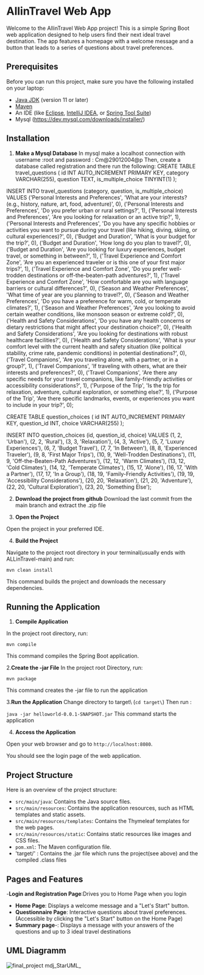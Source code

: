 #  AllinTravel Web App

Welcome to the AllinTravel Web App project! This is a simple Spring Boot web application designed to help users find their next ideal travel destination. The app features a homepage with a welcome message and a button that leads to a series of questions about travel preferences.

## Prerequisites

Before you can run this project, make sure you have the following installed on your laptop:

- [Java JDK](https://www.oracle.com/java/technologies/javase-jdk11-downloads.html) (version 11 or later)
- [Maven](https://maven.apache.org/download.cgi)
- An IDE (like [Eclipse](https://www.eclipse.org/downloads/), [IntelliJ IDEA](https://www.jetbrains.com/idea/download/), or [Spring Tool Suite](https://spring.io/tools))
- Mysql (https://dev.mysql.com/downloads/installer/)

## Installation
1. **Make a Mysql Database**
   In mysql make a localhost connection with username :root and password : Cm@29012004@p
   Then, create a database called registration and there run the following:
      CREATE TABLE travel_questions (
    id INT AUTO_INCREMENT PRIMARY KEY,
    category VARCHAR(255),
    question TEXT,
    is_multiple_choice TINYINT(1)
);

INSERT INTO travel_questions (category, question, is_multiple_choice) VALUES
('Personal Interests and Preferences', 'What are your interests? (e.g., history, nature, art, food, adventure)', 0),
('Personal Interests and Preferences', 'Do you prefer urban or rural settings?', 1),
('Personal Interests and Preferences', 'Are you looking for relaxation or an active trip?', 1),
('Personal Interests and Preferences', 'Do you have any specific hobbies or activities you want to pursue during your travel (like hiking, diving, skiing, or cultural experiences)?', 0),
('Budget and Duration', 'What is your budget for the trip?', 0),
('Budget and Duration', 'How long do you plan to travel?', 0),
('Budget and Duration', 'Are you looking for luxury experiences, budget travel, or something in between?', 1),
('Travel Experience and Comfort Zone', 'Are you an experienced traveler or is this one of your first major trips?', 1),
('Travel Experience and Comfort Zone', 'Do you prefer well-trodden destinations or off-the-beaten-path adventures?', 1),
('Travel Experience and Comfort Zone', 'How comfortable are you with language barriers or cultural differences?', 0),
('Season and Weather Preferences', 'What time of year are you planning to travel?', 0),
('Season and Weather Preferences', 'Do you have a preference for warm, cold, or temperate climates?', 1),
('Season and Weather Preferences', 'Are you looking to avoid certain weather conditions, like monsoon season or extreme cold?', 0),
('Health and Safety Considerations', 'Do you have any health concerns or dietary restrictions that might affect your destination choice?', 0),
('Health and Safety Considerations', 'Are you looking for destinations with robust healthcare facilities?', 0),
('Health and Safety Considerations', 'What is your comfort level with the current health and safety situation (like political stability, crime rate, pandemic conditions) in potential destinations?', 0),
('Travel Companions', 'Are you traveling alone, with a partner, or in a group?', 1),
('Travel Companions', 'If traveling with others, what are their interests and preferences?', 0),
('Travel Companions', 'Are there any specific needs for your travel companions, like family-friendly activities or accessibility considerations?', 1),
('Purpose of the Trip', 'Is the trip for relaxation, adventure, cultural exploration, or something else?', 1),
('Purpose of the Trip', 'Are there specific landmarks, events, or experiences you want to include in your trip?', 0);

CREATE TABLE question_choices (
    id INT AUTO_INCREMENT PRIMARY KEY,
    question_id INT,
    choice VARCHAR(255)
);

INSERT INTO question_choices (id, question_id, choice) VALUES
(1, 2, 'Urban'),
(2, 2, 'Rural'),
(3, 3, 'Relaxation'),
(4, 3, 'Active'),
(5, 7, 'Luxury Experiences'),
(6, 7, 'Budget Travel'),
(7, 7, 'In Between'),
(8, 8, 'Experienced Traveler'),
(9, 8, 'First Major Trips'),
(10, 9, 'Well-Trodden Destinations'),
(11, 9, 'Off-the-Beaten-Path Adventures'),
(12, 12, 'Warm Climates'),
(13, 12, 'Cold Climates'),
(14, 12, 'Temperate Climates'),
(15, 17, 'Alone'),
(16, 17, 'With a Partner'),
(17, 17, 'In a Group'),
(18, 19, 'Family-Friendly Activities'),
(19, 19, 'Accessibility Considerations'),
(20, 20, 'Relaxation'),
(21, 20, 'Adventure'),
(22, 20, 'Cultural Exploration'),
(23, 20, 'Something Else');

2. **Download the project from github**
     Download the last commit from the main branch and extract the .zip file 



3. **Open the Project**

Open the project in your preferred IDE.

4. **Build the Project**

Navigate to the project root directory in your terminal(usually ends with ALLinTravel-main\) and run:

`mvn clean install`


This command builds the project and downloads the necessary dependencies.

## Running the Application

1. **Compile Application**

In the project root directory, run:

`mvn compile`


This command compiles the Spring Boot application.


2.**Create the -jar File**
 In the project root Directory, run:
 
 `mvn package`


 This command creates the -jar file to run the application

 3.**Run the Application**
 Change directory to target\ (`cd target\`)
 Then run :
 
 `java -jar helloworld-0.0.1-SNAPSHOT.jar`
 This command starts the application

4. **Access the Application**

Open your web browser and go to `http://localhost:8080`.

You should see the login page  of the web application.

## Project Structure

Here is an overview of the project structure:

- `src/main/java`: Contains the Java source files.
- `src/main/resources`: Contains the application resources, such as HTML templates and static assets.
- `src/main/resources/templates`: Contains the Thymeleaf templates for the web pages.
- `src/main/resources/static`: Contains static resources like images and CSS files.
- `pom.xml`: The Maven configuration file.
- 'target/' : Contains the .jar file which runs the project(see above) and the compiled .class files

## Pages and Features
-**Login and Registration Page**:Drives you to Home Page when you login
- **Home Page**: Displays a welcome message and a "Let's Start" button.
- **Questionnaire Page**: Interactive questions about travel preferences. (Accessible by clicking the "Let's Start" button on the Home Page)
- **Summary page**-: Displays a message with your answers of the questions and up to 3 ideal travel destinations 
## UML Diagramm
![final_project mdj_StarUML_](https://github.com/douranos/ALLinTravel/assets/146987465/8b992ce4-1d3f-4db6-9ef2-af92bcee2fc9)


